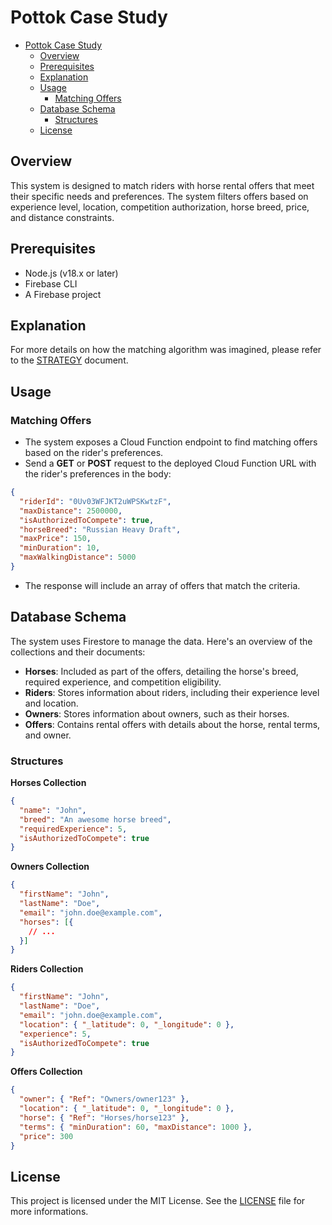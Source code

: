 # Pottok Case Study
- [Pottok Case Study](#pottok-case-study)
  - [Overview](#overview)
  - [Prerequisites](#prerequisites)
  - [Explanation](#explanation)
  - [Usage](#usage)
    - [Matching Offers](#matching-offers)
  - [Database Schema](#database-schema)
    - [Structures](#structures)
  - [License](#license)

## Overview

This system is designed to match riders with horse rental offers that meet their specific needs and preferences. The system filters offers based on experience level, location, competition authorization, horse breed, price, and distance constraints.

## Prerequisites

- Node.js (v18.x or later)
- Firebase CLI
- A Firebase project

## Explanation

For more details on how the matching algorithm was imagined, please refer to the [STRATEGY](STRATEGY.md) document.

## Usage

### Matching Offers

- The system exposes a Cloud Function endpoint to find matching offers based on the rider's preferences.
- Send a **GET** or **POST** request to the deployed Cloud Function URL with the rider's preferences in the body:

```json
{
  "riderId": "0Uv03WFJKT2uWPSKwtzF",
  "maxDistance": 2500000,
  "isAuthorizedToCompete": true,
  "horseBreed": "Russian Heavy Draft",
  "maxPrice": 150,
  "minDuration": 10,
  "maxWalkingDistance": 5000
}
```

- The response will include an array of offers that match the criteria.

## Database Schema

The system uses Firestore to manage the data. Here's an overview of the collections and their documents:

- **Horses**: Included as part of the offers, detailing the horse's breed, required experience, and competition eligibility.
- **Riders**: Stores information about riders, including their experience level and location.
- **Owners**: Stores information about owners, such as their horses.
- **Offers**: Contains rental offers with details about the horse, rental terms, and owner.

### Structures

**Horses Collection**

```json
{
  "name": "John",
  "breed": "An awesome horse breed",
  "requiredExperience": 5,
  "isAuthorizedToCompete": true
}
```

**Owners Collection**

```json
{
  "firstName": "John",
  "lastName": "Doe",
  "email": "john.doe@example.com",
  "horses": [{
    // ...
  }]
}
```

**Riders Collection**

```json
{
  "firstName": "John",
  "lastName": "Doe",
  "email": "john.doe@example.com",
  "location": { "_latitude": 0, "_longitude": 0 },
  "experience": 5,
  "isAuthorizedToCompete": true
}
```

**Offers Collection**

```json
{
  "owner": { "Ref": "Owners/owner123" },
  "location": { "_latitude": 0, "_longitude": 0 },
  "horse": { "Ref": "Horses/horse123" },
  "terms": { "minDuration": 60, "maxDistance": 1000 },
  "price": 300
}
```

## License

This project is licensed under the MIT License. See the [LICENSE](LICENSE.md) file for more informations.
